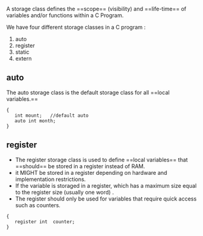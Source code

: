 A storage class defines the ==scope== (visibility) and ==life-time== of variables and/or functions within a C Program. 

We have four different storage classes in a C program :
1. auto
2. register
3. static
4. extern

## auto
The auto storage class is the default storage class for all ==local variables.==
```
{
   int mount;   //default auto
   auto int month;
}
```
## register
- The register storage class is used to define ==local variables== that ==should== be stored in a register instead of RAM. 
- it MIGHT be stored in a register depending on hardware and implementation restrictions.
- If the variable is storaged in a register, which has a maximum size equal to the register size (usually one word) .
- The register should only be used for variables that require quick access such as counters.
```
{
   register int  counter;
}
```


